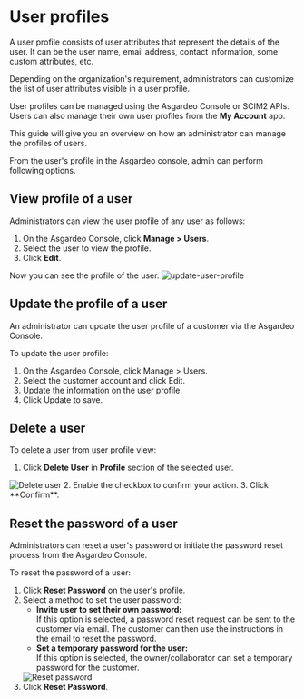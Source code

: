 # User profiles

A user profile consists of user attributes that represent the details of the user. It can be the user name, email address, contact information, some custom attributes, etc. 

Depending on the organization's requirement, administrators can customize the list of user attributes visible in a user profile.

User profiles can be managed using the Asgardeo Console or SCIM2 APIs. Users can also manage their own user profiles from the **My Account** app. 

This guide will give you an overview on how an administrator can manage the profiles of users.

From the user's profile in the Asgardeo console, admin can perform following options.
 
## View profile of a user

Administrators can view the user profile of any user as follows:
 1. On the Asgardeo Console, click **Manage > Users**.
 2. Select the user to view the profile.
 3. Click **Edit**.  

Now you can see the profile of the user.
  <img :src="$withBase('/assets/img/guides/users/update-user-profile.png')" alt="update-user-profile">
    
    
## Update the profile of a user

An administrator can update the user profile of a <a :href="$withBase('/guides/user-management/manage-users/user-accounts/customer/')">customer</a> via the Asgardeo Console.

To update the user profile:
1. On the Asgardeo Console, click Manage > Users.
2. Select the customer account and click Edit.
3. Update the information on the user profile.
4. Click Update to save.

## Delete a user

To delete a user from user profile view:
1. Click **Delete User** in **Profile** section of the selected user.
  <img :src="$withBase('/assets/img/guides/users/delete-user.png')" alt="Delete user">
2. Enable the checkbox to confirm your action. 
3. Click **Confirm**.     

## Reset the password of a user

Administrators can reset a user's password or initiate the password reset process from the Asgardeo Console.

To reset the password of a user:
1. Click **Reset Password** on the user's profile.
2. Select a method to set the user password:     
   - **Invite user to set their own password:**  
    If this option is selected, a password reset request can be sent to the customer via email. The customer can then use the instructions in the email to reset the password.  
   - **Set a temporary password for the user:**  
   If this option is selected, the owner/collaborator can set a temporary password for the customer.
   <img :src="$withBase('/assets/img/guides/users/reset-password-of-user.png')" alt="Reset password">
3. Click **Reset Password**.
